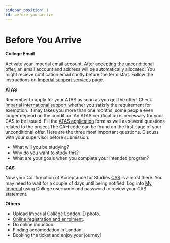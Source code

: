 ```yaml
---
sidebar_position: 1
id: before-you-arrive
---
```


# Before You Arrive

**College Email**

Activate your imperial email account. After accepting the unconditional offer, an email account and address will be automatically allocated. You might recieve notification email shotly before the term start. Follow the instructions on [Imperial support services](https://www.imperial.ac.uk/admin-services/ict/self-service/connect-communicate/email/) page.

**ATAS**

Remember to apply for your ATAS as soon as you got the offer! Check [Imperial international support](https://www.imperial.ac.uk/students/international-students/visas-and-immigration/atas/) whether you satisfy the requirement for exemption. It may takes you more than one months, some people even longer depend on the condition. An ATAS certification is necessary for your CAS to be issued. Fill the [ATAS application](https://www.gov.uk/guidance/academic-technology-approval-scheme) form as well as several questions related to the project.The CAH code can be found on the first page of your unconditional offer. Here are the three most important questions. Discuss with your supervisor before submission. 

- What will you be studying?
- Why do you want to study this?
- What are your goals when you complete your intended program?


**CAS**

Now your Confirmation of Acceptance for Studies [CAS](https://www.imperial.ac.uk/students/international-students/visas-and-immigration/cas/) is almost there. You may need to wait for a couple of days until being notified. Log into [My Imperial](https://my.imperial.ac.uk) using College username and password to review your CAS statement.

**Others**
- Upload Imperial College London ID photo.
- [Online registration and enrolment](https://www.imperial.ac.uk/students/new-students/postgraduates/before-you-arrive/registration/online-registration/).
- Do online induction.
- Finding accomodation in London.
- Booking the ticket and enjoy your journey!
